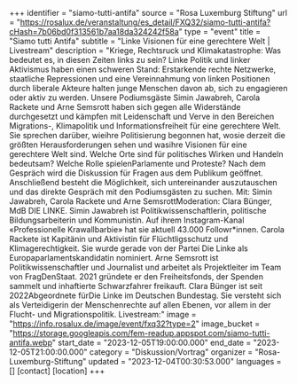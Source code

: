 +++
identifier = "siamo-tutti-antifa"
source = "Rosa Luxemburg Stiftung"
url = "https://rosalux.de/veranstaltung/es_detail/FXQ32/siamo-tutti-antifa?cHash=7b06bd0f313561b7aa18da324242f58a"
type = "event"
title = "Siamo tutti Antifa"
subtitle = "Linke Visionen für eine gerechtere Welt | Livestream"
description = "Kriege, Rechtsruck und Klimakatastrophe: Was bedeutet es, in diesen Zeiten links zu sein? 
Linke Politik und linker Aktivismus haben einen schweren Stand: Erstarkende rechte Netzwerke, staatliche Repressionen und eine Vereinnahmung von linken Positionen durch liberale Akteure halten junge Menschen davon ab, sich zu engagieren oder aktiv zu werden. Unsere Podiumsgäste Simin Jawabreh, Carola Rackete und Arne Semsrott haben sich gegen alle Widerstände durchgesetzt und kämpfen mit Leidenschaft und Verve in den Bereichen Migrations-, Klimapolitik und Informationsfreiheit für eine gerechtere Welt. Sie sprechen darüber, wieihre Politisierung begonnen hat, wosie derzeit die größten Herausforderungen sehen und wasihre Visionen für eine gerechtere Welt sind. 
Welche Orte sind für politisches Wirken und Handeln bedeutsam? Welche Rolle spielenParlamente und Proteste? Nach dem Gespräch wird die Diskussion für Fragen aus dem Publikum geöffnet. Anschließend besteht die Möglichkeit, sich untereinander auszutauschen und das direkte Gespräch mit den Podiumsgästen zu suchen. 
Mit: Simin Jawabreh, Carola Rackete und Arne SemsrottModeration: Clara Bünger, MdB DIE LINKE.
Simin Jawabreh ist Politikwissenschaftlerin, politische Bildungsarbeiterin und Kommunistin. Auf ihrem Instagram-Kanal «Professionelle Krawallbarbie» hat sie aktuell 43.000 Followr*innen.
Carola Rackete ist Kapitänin und Aktivistin für Flüchtligsschutz und Klimagerechtigkeit. Sie wurde gerade von der Partei Die Linke als Europaparlamentskandidatin nominiert.
Arne Semsrott ist Politikwissenschaftler und Journalist und arbeitet als Projektleiter im Team von FragDenStaat. 2021 gründete er den Freiheitsfonds, der Spenden sammelt und inhaftierte Schwarzfahrer freikauft.
Clara Bünger ist seit 2022Abgeordnete fürDie Linke im Deutschen Bundestag. Sie versteht sich als Verteidigerin der Menschenrechte auf allen Ebenen, vor allem in der Flucht- und Migrationspolitik.
Livestream:"
image = "https://info.rosalux.de/image/event/fxq32?type=2"
image_bucket = "https://storage.googleapis.com/fem-readup.appspot.com/siamo-tutti-antifa.webp"
start_date = "2023-12-05T19:00:00.000"
end_date = "2023-12-05T21:00:00.000"
category = "Diskussion/Vortrag"
organizer = "Rosa-Luxemburg-Stiftung"
updated = "2023-12-04T00:30:53.000"
languages = []
[contact]
[location]
+++